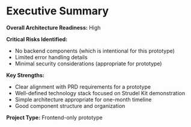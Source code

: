 # Executive Summary

**Overall Architecture Readiness:** High

**Critical Risks Identified:**
- No backend components (which is intentional for this prototype)
- Limited error handling details
- Minimal security considerations (appropriate for prototype)

**Key Strengths:**
- Clear alignment with PRD requirements for a prototype
- Well-defined technology stack focused on Strudel Kit demonstration
- Simple architecture appropriate for one-month timeline
- Good component structure and organization

**Project Type:** Frontend-only prototype
